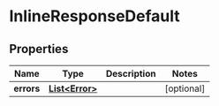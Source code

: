 
# InlineResponseDefault

## Properties
Name | Type | Description | Notes
------------ | ------------- | ------------- | -------------
**errors** | [**List&lt;Error&gt;**](Error.md) |  |  [optional]



